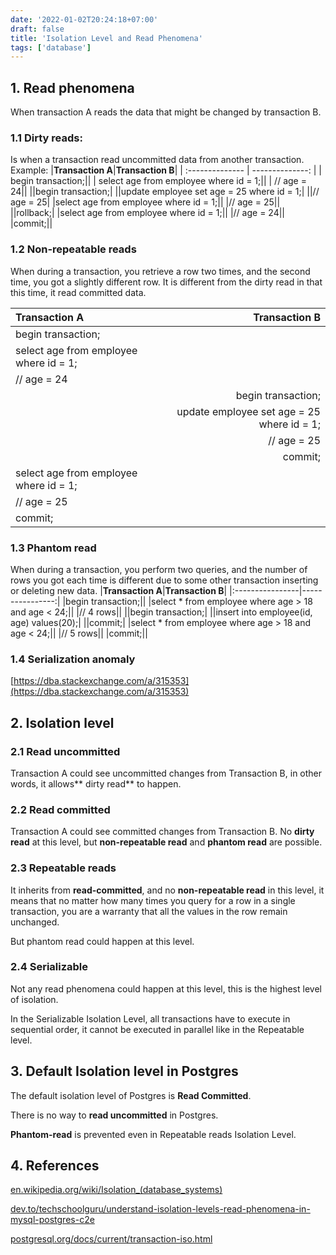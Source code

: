 ```yaml
---
date: '2022-01-02T20:24:18+07:00'
draft: false
title: 'Isolation Level and Read Phenomena'
tags: ['database']
---
```

## 1. Read phenomena
When transaction A reads the data that might be changed by transaction B.
### 1.1 Dirty reads:
Is when a transaction read uncommitted data from another transaction. Example:
|**Transaction A**|**Transaction B**|
| :-------------- | --------------: |
| begin transaction;||
| select age from employee where id = 1;||
| // age = 24||
||begin transaction;|
||update employee set age = 25 where id = 1;|
||// age = 25|
|select age from employee where id = 1;||
|// age = 25||
||rollback;|
|select age from employee where id = 1;||
|// age = 24||
|commit;||

### 1.2 Non-repeatable reads
When during a transaction, you retrieve a row two times, and the second time, you got a slightly different row. It is different from the dirty read in that this time, it read committed data. 

|**Transaction A**|**Transaction B**|
|:----------------|----------------:|
|begin transaction;||
|select age from employee where id = 1;||
|// age = 24||
||begin transaction;|
||update employee set age = 25 where id = 1;|
||// age = 25|
||commit;|
|select age from employee where id = 1;||
|// age = 25||
|commit;||

### 1.3 Phantom read
When during a transaction, you perform two queries, and the number of rows you got each time is different due to some other transaction inserting or deleting new data.
|**Transaction A**|**Transaction B**|
|:----------------|----------------:|
|begin transaction;||
|select * from employee where age > 18 and age < 24;||
|// 4 rows||
||begin transaction;|
||insert into employee(id, age) values(20);|
||commit;|
|select * from employee where age > 18 and age < 24;||
|// 5 rows||
|commit;||
### 1.4 Serialization anomaly
[https://dba.stackexchange.com/a/315353](https://dba.stackexchange.com/a/315353)
## 2. Isolation level
### 2.1 Read uncommitted
Transaction A could see uncommitted changes from Transaction B, in other words, it allows** dirty read** to happen.
### 2.2 Read committed
Transaction A could see committed changes from Transaction B. No **dirty read** at this level, but **non-repeatable read** and **phantom read** are possible.
### 2.3 Repeatable reads
It inherits from **read-committed**, and no **non-repeatable read** in this level, it means that no matter how many times you query for a row in a single transaction, you are a warranty that all the values in the row remain unchanged.

But phantom read could happen at this level.
### 2.4 Serializable
Not any read phenomena could happen at this level, this is the highest level of isolation.

In the Serializable Isolation Level, all transactions have to execute in sequential order, it cannot be executed in parallel like in the Repeatable level.

## 3. Default Isolation level in Postgres
The default isolation level of Postgres is **Read Committed**.

There is no way to **read uncommitted** in Postgres.

**Phantom-read** is prevented even in Repeatable reads Isolation Level.
## 4. References
[en.wikipedia.org/wiki/Isolation_(database_systems)](https://en.wikipedia.org/wiki/Isolation_(database_systems))

[dev.to/techschoolguru/understand-isolation-levels-read-phenomena-in-mysql-postgres-c2e](https://dev.to/techschoolguru/understand-isolation-levels-read-phenomena-in-mysql-postgres-c2e)

[postgresql.org/docs/current/transaction-iso.html](https://www.postgresql.org/docs/current/transaction-iso.html)